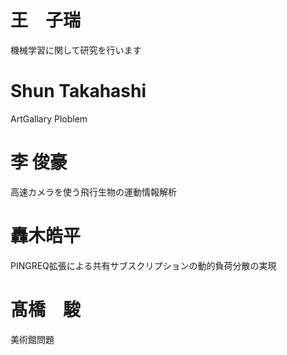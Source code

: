 # 王　子瑞
機械学習に関して研究を行います

# Shun Takahashi 
ArtGallary Ploblem

# 李 俊豪
高速カメラを使う飛行生物の運動情報解析

# 轟木皓平
PINGREQ拡張による共有サブスクリプションの動的負荷分散の実現

# 髙橋　駿
美術館問題
